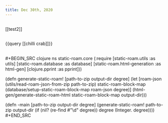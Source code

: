 ```yaml
---
title: Dec 30th, 2020
---
```


##
[[test2]]
##
##
{{query [[chilli crab]]}}
##
#+BEGIN_SRC clojure
ns static-roam.core
  (:require [static-roam.utils :as utils]
            [static-roam.database :as database]
            [static-roam.html-generation :as html-gen]
            [clojure.pprint :as pprint]))

(defn generate-static-roam!
  [path-to-zip output-dir degree]
  (let [roam-json (utils/read-roam-json-from-zip path-to-zip)
        static-roam-block-map (database/setup-static-roam-block-map roam-json degree)]
    (html-gen/generate-static-roam-html static-roam-block-map output-dir)))

(defn -main
  [path-to-zip output-dir degree]
  (generate-static-roam! path-to-zip output-dir (if (nil? (re-find #"\d" degree))
                                                  degree
                                                  (Integer. degree))))
#+END_SRC
